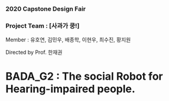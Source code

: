 ### 2020 Capstone Design Fair 

### Project Team : [사과가 쿵!]

Member : 유호연, 김민우, 배종학, 이현우, 최수진, 황지원

Directed by Prof. 한재권

# BADA_G2 : The social Robot for Hearing-impaired people.
